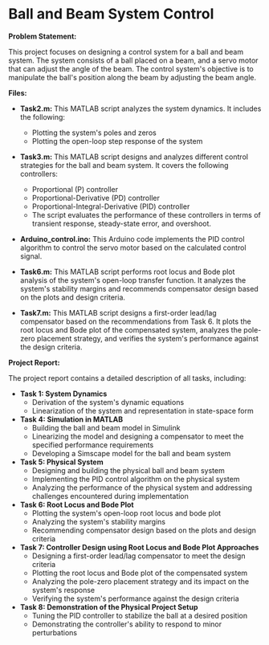 # Ball and Beam System Control

**Problem Statement:**

This project focuses on designing a control system for a ball and beam system. The system consists of a ball placed on a beam, and a servo motor that can adjust the angle of the beam. The control system's objective is to manipulate the ball's position along the beam by adjusting the beam angle.

**Files:**

* **Task2.m:** This MATLAB script analyzes the system dynamics. It includes the following:
    - Plotting the system's poles and zeros
    - Plotting the open-loop step response of the system

* **Task3.m:** This MATLAB script designs and analyzes different control strategies for the ball and beam system. It covers the following controllers:
    - Proportional (P) controller
    - Proportional-Derivative (PD) controller
    - Proportional-Integral-Derivative (PID) controller
    - The script evaluates the performance of these controllers in terms of transient response, steady-state error, and overshoot.

* **Arduino_control.ino:** This Arduino code implements the PID control algorithm to control the servo motor based on the calculated control signal.

* **Task6.m:** This MATLAB script performs root locus and Bode plot analysis of the system's open-loop transfer function. It analyzes the system's stability margins and recommends compensator design based on the plots and design criteria.

* **Task7.m:** This MATLAB script designs a first-order lead/lag compensator based on the recommendations from Task 6. It plots the root locus and Bode plot of the compensated system, analyzes the pole-zero placement strategy, and verifies the system's performance against the design criteria.

**Project Report:**

The project report contains a detailed description of all tasks, including:

* **Task 1: System Dynamics**
    - Derivation of the system's dynamic equations
    - Linearization of the system and representation in state-space form
* **Task 4: Simulation in MATLAB**
    - Building the ball and beam model in Simulink
    - Linearizing the model and designing a compensator to meet the specified performance requirements
    - Developing a Simscape model for the ball and beam system
* **Task 5: Physical System**
    - Designing and building the physical ball and beam system
    - Implementing the PID control algorithm on the physical system
    - Analyzing the performance of the physical system and addressing challenges encountered during implementation
* **Task 6: Root Locus and Bode Plot**
    - Plotting the system's open-loop root locus and bode plot
    - Analyzing the system's stability margins
    - Recommending compensator design based on the plots and design criteria
* **Task 7: Controller Design using Root Locus and Bode Plot Approaches**
    - Designing a first-order lead/lag compensator to meet the design criteria
    - Plotting the root locus and Bode plot of the compensated system
    - Analyzing the pole-zero placement strategy and its impact on the system's response
    - Verifying the system's performance against the design criteria
* **Task 8: Demonstration of the Physical Project Setup**
    - Tuning the PID controller to stabilize the ball at a desired position
    - Demonstrating the controller's ability to respond to minor perturbations
